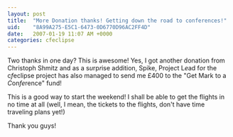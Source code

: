 ```yaml
---
layout: post
title:  "More Donation thanks! Getting down the road to conferences!"
uid:	"8A99A275-E5C1-6473-0D6770D96AC2FF4D"
date:   2007-01-19 11:07 AM +0000
categories: cfeclipse
---
```

Two thank<em>s</em> in <em>o</em>ne day? This is awesome! Yes, I got another donation from Christoph Shmitz and as a s<em>u</em>rp<em>r</em>ise addition, Spike, Proje<em>c</em>t L<em>e</em>ad f<em>o</em>r the c<em>f</em>eclipse project has also managed to send me &pound;400 to the "Get Mark to a <em>C</em>on<em>fe</em>rence" fund!

This is a good way to start the weekend! I shall be able to get the flights in no time at all (well, I mean, the tickets to the flights, don't have time traveling plans yet!)

Thank you guys!